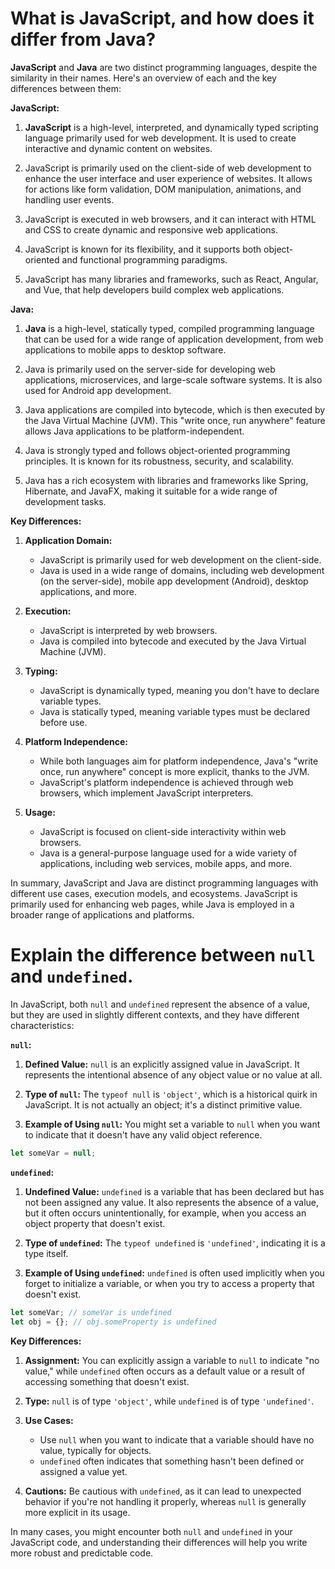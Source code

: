 # What is JavaScript, and how does it differ from Java?

**JavaScript** and **Java** are two distinct programming languages, despite the similarity in their names. Here's an overview of each and the key differences between them:

**JavaScript:**

1. **JavaScript** is a high-level, interpreted, and dynamically typed scripting language primarily used for web development. It is used to create interactive and dynamic content on websites.

2. JavaScript is primarily used on the client-side of web development to enhance the user interface and user experience of websites. It allows for actions like form validation, DOM manipulation, animations, and handling user events.

3. JavaScript is executed in web browsers, and it can interact with HTML and CSS to create dynamic and responsive web applications.

4. JavaScript is known for its flexibility, and it supports both object-oriented and functional programming paradigms.

5. JavaScript has many libraries and frameworks, such as React, Angular, and Vue, that help developers build complex web applications.

**Java:**

1. **Java** is a high-level, statically typed, compiled programming language that can be used for a wide range of application development, from web applications to mobile apps to desktop software.

2. Java is primarily used on the server-side for developing web applications, microservices, and large-scale software systems. It is also used for Android app development.

3. Java applications are compiled into bytecode, which is then executed by the Java Virtual Machine (JVM). This "write once, run anywhere" feature allows Java applications to be platform-independent.

4. Java is strongly typed and follows object-oriented programming principles. It is known for its robustness, security, and scalability.

5. Java has a rich ecosystem with libraries and frameworks like Spring, Hibernate, and JavaFX, making it suitable for a wide range of development tasks.

**Key Differences:**

1. **Application Domain:**
   - JavaScript is primarily used for web development on the client-side.
   - Java is used in a wide range of domains, including web development (on the server-side), mobile app development (Android), desktop applications, and more.

2. **Execution:**
   - JavaScript is interpreted by web browsers.
   - Java is compiled into bytecode and executed by the Java Virtual Machine (JVM).

3. **Typing:**
   - JavaScript is dynamically typed, meaning you don't have to declare variable types.
   - Java is statically typed, meaning variable types must be declared before use.

4. **Platform Independence:**
   - While both languages aim for platform independence, Java's "write once, run anywhere" concept is more explicit, thanks to the JVM.
   - JavaScript's platform independence is achieved through web browsers, which implement JavaScript interpreters.

5. **Usage:**
   - JavaScript is focused on client-side interactivity within web browsers.
   - Java is a general-purpose language used for a wide variety of applications, including web services, mobile apps, and more.

In summary, JavaScript and Java are distinct programming languages with different use cases, execution models, and ecosystems. JavaScript is primarily used for enhancing web pages, while Java is employed in a broader range of applications and platforms.



# Explain the difference between `null` and `undefined`.


In JavaScript, both `null` and `undefined` represent the absence of a value, but they are used in slightly different contexts, and they have different characteristics:

**`null`:**

1. **Defined Value:** `null` is an explicitly assigned value in JavaScript. It represents the intentional absence of any object value or no value at all.

2. **Type of `null`:** The `typeof null` is `'object'`, which is a historical quirk in JavaScript. It is not actually an object; it's a distinct primitive value.

3. **Example of Using `null`:** You might set a variable to `null` when you want to indicate that it doesn't have any valid object reference.

```javascript
let someVar = null;
```

**`undefined`:**

1. **Undefined Value:** `undefined` is a variable that has been declared but has not been assigned any value. It also represents the absence of a value, but it often occurs unintentionally, for example, when you access an object property that doesn't exist.

2. **Type of `undefined`:** The `typeof undefined` is `'undefined'`, indicating it is a type itself.

3. **Example of Using `undefined`:** `undefined` is often used implicitly when you forget to initialize a variable, or when you try to access a property that doesn't exist.

```javascript
let someVar; // someVar is undefined
let obj = {}; // obj.someProperty is undefined
```

**Key Differences:**

1. **Assignment:** You can explicitly assign a variable to `null` to indicate "no value," while `undefined` often occurs as a default value or a result of accessing something that doesn't exist.

2. **Type:** `null` is of type `'object'`, while `undefined` is of type `'undefined'`.

3. **Use Cases:**
   - Use `null` when you want to indicate that a variable should have no value, typically for objects.
   - `undefined` often indicates that something hasn't been defined or assigned a value yet.

4. **Cautions:** Be cautious with `undefined`, as it can lead to unexpected behavior if you're not handling it properly, whereas `null` is generally more explicit in its usage.

In many cases, you might encounter both `null` and `undefined` in your JavaScript code, and understanding their differences will help you write more robust and predictable code.